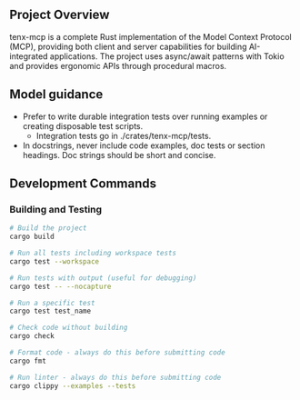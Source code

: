 ## Project Overview

tenx-mcp is a complete Rust implementation of the Model Context Protocol (MCP),
providing both client and server capabilities for building AI-integrated
applications. The project uses async/await patterns with Tokio and provides
ergonomic APIs through procedural macros.

## Model guidance

- Prefer to write durable integration tests over running examples or creating disposable test scripts.
    - Integration tests go in ./crates/tenx-mcp/tests.
- In docstrings, never include code examples, doc tests or section headings.
  Doc strings should be short and concise.


## Development Commands

### Building and Testing
```bash
# Build the project
cargo build

# Run all tests including workspace tests
cargo test --workspace

# Run tests with output (useful for debugging)
cargo test -- --nocapture

# Run a specific test
cargo test test_name

# Check code without building
cargo check

# Format code - always do this before submitting code
cargo fmt

# Run linter - always do this before submitting code
cargo clippy --examples --tests
```

